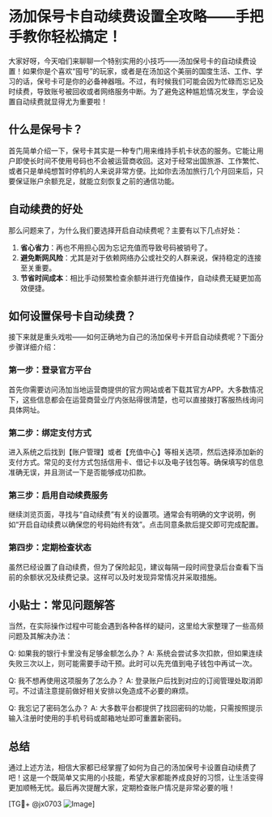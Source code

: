 # 汤加保号卡自动续费设置全攻略——手把手教你轻松搞定！

大家好呀，今天咱们来聊聊一个特别实用的小技巧——汤加保号卡的自动续费设置！如果你是个喜欢“囤号”的玩家，或者是在汤加这个美丽的国度生活、工作、学习的话，保号卡可是你的必备神器哦。不过，有时候我们可能会因为忙碌而忘记及时续费，导致账号被回收或者网络服务中断。为了避免这种尴尬情况发生，学会设置自动续费就显得尤为重要啦！

## 什么是保号卡？

首先简单介绍一下，保号卡其实是一种专门用来维持手机卡状态的服务。它能让用户即使长时间不使用号码也不会被运营商收回。这对于经常出国旅游、工作繁忙、或者只是单纯想暂时停机的人来说非常方便。比如你去汤加旅行几个月回来后，只要保证账户余额充足，就能立刻恢复之前的通信功能。

## 自动续费的好处

那么问题来了，为什么我们要选择开启自动续费呢？主要有以下几点好处：

1. **省心省力**：再也不用担心因为忘记充值而导致号码被销号了。
2. **避免断网风险**：尤其是对于依赖网络办公或社交的人群来说，保持稳定的连接至关重要。
3. **节省时间成本**：相比手动频繁检查余额并进行充值操作，自动续费无疑更加高效便捷。

## 如何设置保号卡自动续费？

接下来就是重头戏啦——如何正确地为自己的汤加保号卡开启自动续费呢？下面分步骤详细介绍：

### 第一步：登录官方平台
首先你需要访问汤加当地运营商提供的官方网站或者下载其官方APP。大多数情况下，这些信息都会在运营商营业厅内张贴得很清楚，也可以直接拨打客服热线询问具体网址。

### 第二步：绑定支付方式
进入系统之后找到【账户管理】或者【充值中心】等相关选项，然后选择添加新的支付方式。常见的支付方式包括信用卡、借记卡以及电子钱包等。确保填写的信息准确无误，并且测试一下是否能够成功扣款。

### 第三步：启用自动续费服务
继续浏览页面，寻找与“自动续费”有关的设置项。通常会有明确的文字说明，例如“开启自动续费以确保您的号码始终有效”。点击同意条款后提交即可完成配置。

### 第四步：定期检查状态
虽然已经设置了自动续费，但为了保险起见，建议每隔一段时间登录后台查看下当前的余额状况及续费记录。这样可以及时发现异常情况并采取措施。

## 小贴士：常见问题解答

当然，在实际操作过程中可能会遇到各种各样的疑问，这里给大家整理了一些高频问题及其解决办法：

Q: 如果我的银行卡里没有足够金额怎么办？
A: 系统会尝试多次扣款，但如果连续失败三次以上，则可能需要手动干预。此时可以先充值到电子钱包中再试一次。

Q: 我不想再使用这项服务了怎么办？
A: 登录账户后找到对应的订阅管理处取消即可。不过请注意提前做好相关安排以免造成不必要的麻烦。

Q: 我忘记了密码怎么办？
A: 大多数平台都提供了找回密码的功能，只需按照提示输入注册时使用的手机号码或邮箱地址即可重置新密码。

## 总结

通过上述方法，相信大家都已经掌握了如何为自己的汤加保号卡设置自动续费了吧！这是一个既简单又实用的小技能，希望大家都能养成良好的习惯，让生活变得更加顺畅无忧。最后再次提醒大家，定期检查账户情况是非常必要的哦！

[TG💪+ @jx0703 ![Image](https://github.com/user-attachments/assets/dbca1d08-cadb-493c-b0ec-ad6f7a83f270)]